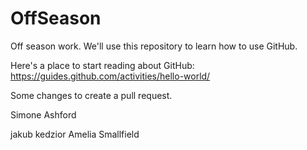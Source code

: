 # OffSeason
Off season work. We'll use this repository to learn how to use GitHub. 

Here's a place to start reading about GitHub:
https://guides.github.com/activities/hello-world/

Some changes to create a pull request.


Simone Ashford


jakub kedzior
Amelia Smallfield


